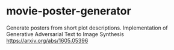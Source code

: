 # movie-poster-generator
Generate posters from short plot descriptions.
Implementation of Generative Adversarial Text to Image Synthesis
https://arxiv.org/abs/1605.05396
